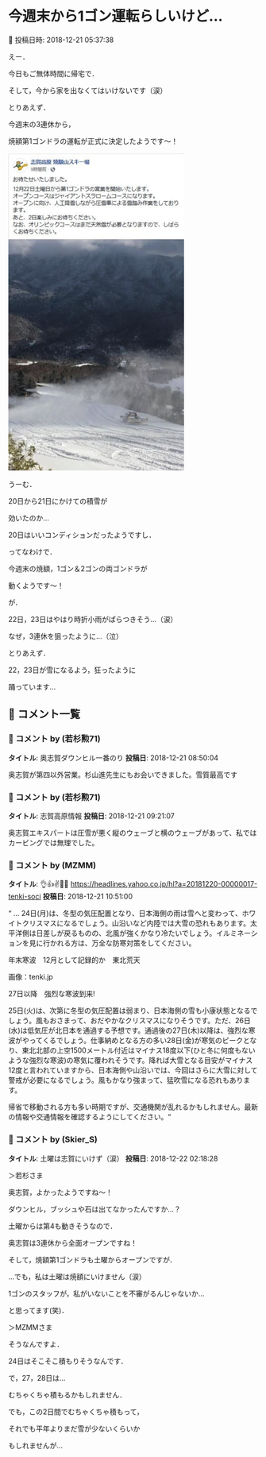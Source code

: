 # 今週末から1ゴン運転らしいけど…

📅 投稿日時: 2018-12-21 05:37:38

えー．


今日もご無体時間に帰宅で．


そして，今から家を出なくてはいけないです（涙）





とりあえず．


今週末の3連休から，


焼額第1ゴンドラの運転が正式に決定したようです～！




![fafa41295110a52946a7583ffb1a9941.jpg](images/fafa41295110a52946a7583ffb1a9941.jpg)




うーむ．


20日から21日にかけての積雪が


効いたのか…


20日はいいコンディションだったようですし．





ってなわけで．


今週末の焼額，1ゴン＆2ゴンの両ゴンドラが


動くようです～！





が．


22日，23日はやはり時折小雨がぱらつきそう…（涙）


なぜ，3連休を狙ったように…（泣）





とりあえず．


22，23日が雪になるよう，狂ったように


踊っています…

## 💬 コメント一覧

### 💬 コメント by (若杉勲71)
**タイトル**: 奥志賀ダウンヒル一番のり
**投稿日**: 2018-12-21 08:50:04

奥志賀が第四以外営業。杉山進先生にもお会いできました。雪質最高です

### 💬 コメント by (若杉勲71)
**タイトル**: 志賀高原情報
**投稿日**: 2018-12-21 09:21:07

奥志賀エキスパートは圧雪が悪く縦のウェーブと横のウェーブがあって、私ではカービングでは無理でした。

### 💬 コメント by (MZMM)
**タイトル**: 👌👍✌️👏🙌 https://headlines.yahoo.co.jp/hl?a=20181220-00000017-tenki-soci
**投稿日**: 2018-12-21 10:51:00

“ ... 24日(月)は、冬型の気圧配置となり、日本海側の雨は雪へと変わって、ホワイトクリスマスになるでしょう。山沿いなど内陸では大雪の恐れもあります。太平洋側は日差しが戻るものの、北風が強くかなり冷たいでしょう。イルミネーションを見に行かれる方は、万全な防寒対策をしてください。



年末寒波　12月として記録的か　東北荒天

画像：tenki.jp

27日以降　強烈な寒波到来!

25日(火)は、次第に冬型の気圧配置は弱まり、日本海側の雪も小康状態となるでしょう。風もおさまって、おだやかなクリスマスになりそうです。ただ、26日(水)は低気圧が北日本を通過する予想です。通過後の27日(木)以降は、強烈な寒波がやってくるでしょう。仕事納めとなる方の多い28日(金)が寒気のピークとなり、東北北部の上空1500メートル付近はマイナス18度以下(ひと冬に何度もないような強烈な寒波)の寒気に覆われそうです。降れば大雪となる目安がマイナス12度と言われていますから、日本海側や山沿いでは、今回はさらに大雪に対して警戒が必要になるでしょう。風もかなり強まって、猛吹雪になる恐れもあります。

帰省で移動される方も多い時期ですが、交通機関が乱れるかもしれません。最新の情報や交通情報を確認するようにしてください。“

### 💬 コメント by (Skier_S)
**タイトル**: 土曜は志賀にいけず（涙）
**投稿日**: 2018-12-22 02:18:28

＞若杉さま

奥志賀，よかったようですね～！

ダウンヒル，ブッシュや石は出てなかったんですか…？

土曜からは第4も動きそうなので．

奥志賀は3連休から全面オープンですね！

そして，焼額第1ゴンドラも土曜からオープンですが．

…でも，私は土曜は焼額にいけません（涙）

1ゴンのスタッフが，私がいないことを不審がるんじゃないか…

と思ってます(笑)．



＞MZMMさま

そうなんですよ．

24日はそこそこ積もりそうなんです．

で，27，28日は…

むちゃくちゃ積もるかもしれません．

でも，この2日間でむちゃくちゃ積もって，

それでも平年よりまだ雪が少ないくらいか

もしれませんが…

